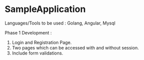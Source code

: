 # SampleApplication

Languages/Tools to be used : Golang, Angular, Mysql

Phase 1 Development :
  1) Login and Registration Page.
  2) Two pages which can be accessed with and without session.
  3) Include form validations.
